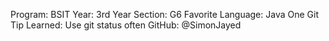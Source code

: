 Program: BSIT
Year: 3rd Year
Section: G6
Favorite Language: Java
One Git Tip Learned: Use git status often
GitHub: @SimonJayed